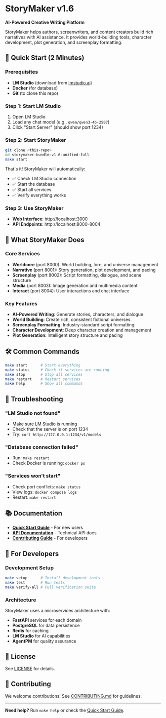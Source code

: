 # StoryMaker v1.6

**AI-Powered Creative Writing Platform**

StoryMaker helps authors, screenwriters, and content creators build rich narratives with AI assistance. It provides world-building tools, character development, plot generation, and screenplay formatting.

## 🚀 Quick Start (2 Minutes)

### Prerequisites
- **LM Studio** (download from [lmstudio.ai](https://lmstudio.ai))
- **Docker** (for database)
- **Git** (to clone this repo)

### Step 1: Start LM Studio
1. Open LM Studio
2. Load any chat model (e.g., `qwen/qwen3-4b-2507`)
3. Click "Start Server" (should show port 1234)

### Step 2: Start StoryMaker
```bash
git clone <this-repo>
cd storymaker-bundle-v1.6-unified-full
make start
```

That's it! StoryMaker will automatically:
- ✅ Check LM Studio connection
- ✅ Start the database
- ✅ Start all services
- ✅ Verify everything works

### Step 3: Use StoryMaker
- **Web Interface**: http://localhost:3000
- **API Endpoints**: http://localhost:8000-8004

## 📖 What StoryMaker Does

### Core Services
- **Worldcore** (port 8000): World building, lore, and universe management
- **Narrative** (port 8001): Story generation, plot development, and pacing
- **Screenplay** (port 8002): Script formatting, dialogue, and scene structure
- **Media** (port 8003): Image generation and multimedia content
- **Interact** (port 8004): User interactions and chat interface

### Key Features
- **AI-Powered Writing**: Generate stories, characters, and dialogue
- **World Building**: Create rich, consistent fictional universes
- **Screenplay Formatting**: Industry-standard script formatting
- **Character Development**: Deep character creation and management
- **Plot Generation**: Intelligent story structure and pacing

## 🛠️ Common Commands

```bash
make start      # Start everything
make status     # Check if services are running
make stop       # Stop all services
make restart    # Restart services
make help       # Show all commands
```

## 🔧 Troubleshooting

### "LM Studio not found"
- Make sure LM Studio is running
- Check that the server is on port 1234
- Try: `curl http://127.0.0.1:1234/v1/models`

### "Database connection failed"
- Run: `make restart`
- Check Docker is running: `docker ps`

### "Services won't start"
- Check port conflicts: `make status`
- View logs: `docker compose logs`
- Restart: `make restart`

## 📚 Documentation

- **[Quick Start Guide](QUICK_START.md)** - For new users
- **[API Documentation](docs/openapi/storymaker.core.yaml)** - Technical API docs
- **[Contributing Guide](CONTRIBUTING.md)** - For developers

## 🎯 For Developers

### Development Setup
```bash
make setup      # Install development tools
make test       # Run tests
make verify-all # Full verification suite
```

### Architecture
StoryMaker uses a microservices architecture with:
- **FastAPI** services for each domain
- **PostgreSQL** for data persistence
- **Redis** for caching
- **LM Studio** for AI capabilities
- **AgentPM** for quality assurance

## 📄 License

See [LICENSE](LICENSE) for details.

## 🤝 Contributing

We welcome contributions! See [CONTRIBUTING.md](CONTRIBUTING.md) for guidelines.

---

**Need help?** Run `make help` or check the [Quick Start Guide](QUICK_START.md).